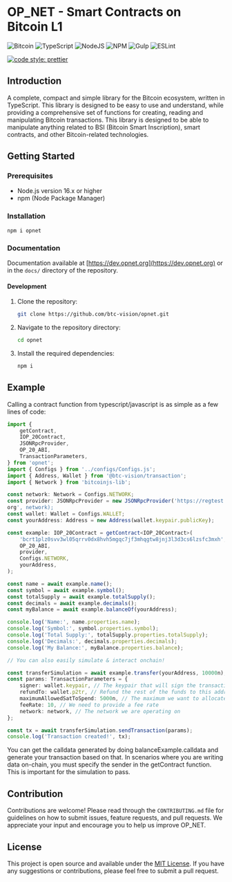 # OP_NET - Smart Contracts on Bitcoin L1

![Bitcoin](https://img.shields.io/badge/Bitcoin-000?style=for-the-badge&logo=bitcoin&logoColor=white)
![TypeScript](https://img.shields.io/badge/TypeScript-007ACC?style=for-the-badge&logo=typescript&logoColor=white)
![NodeJS](https://img.shields.io/badge/Node%20js-339933?style=for-the-badge&logo=nodedotjs&logoColor=white)
![NPM](https://img.shields.io/badge/npm-CB3837?style=for-the-badge&logo=npm&logoColor=white)
![Gulp](https://img.shields.io/badge/GULP-%23CF4647.svg?style=for-the-badge&logo=gulp&logoColor=white)
![ESLint](https://img.shields.io/badge/ESLint-4B3263?style=for-the-badge&logo=eslint&logoColor=white)

[![code style: prettier](https://img.shields.io/badge/code_style-prettier-ff69b4.svg?style=flat-square)](https://github.com/prettier/prettier)

## Introduction

A complete, compact and simple library for the Bitcoin ecosystem, written in
TypeScript. This library is designed to be easy to use and understand, while
providing a comprehensive set of functions for creating, reading and
manipulating Bitcoin transactions. This library is designed to be able to
manipulate anything related to BSI (Bitcoin Smart Inscription), smart contracts,
and other Bitcoin-related technologies.

## Getting Started

### Prerequisites

- Node.js version 16.x or higher
- npm (Node Package Manager)

### Installation

```shell
npm i opnet
```

### Documentation

Documentation available at [https://dev.opnet.org](https://dev.opnet.org) or in
the `docs/` directory of the repository.

#### Development

1. Clone the repository:
    ```bash
    git clone https://github.com/btc-vision/opnet.git
    ```
2. Navigate to the repository directory:
    ```bash
    cd opnet
    ```
3. Install the required dependencies:
    ```bash
    npm i
    ```

## Example

Calling a contract function from typescript/javascript is as simple as a few
lines of code:

```typescript
import {
    getContract,
    IOP_20Contract,
    JSONRpcProvider,
    OP_20_ABI,
    TransactionParameters,
} from 'opnet';
import { Configs } from '../configs/Configs.js';
import { Address, Wallet } from '@btc-vision/transaction';
import { Network } from 'bitcoinjs-lib';

const network: Network = Configs.NETWORK;
const provider: JSONRpcProvider = new JSONRpcProvider('https://regtest.opnet.
org', network);
const wallet: Wallet = Configs.WALLET;
const yourAddress: Address = new Address(wallet.keypair.publicKey);

const example: IOP_20Contract = getContract<IOP_20Contract>(
    'bcrt1plz0svv3wl05qrrv0dx8hvh5mgqc7jf3mhqgtw8jnj3l3d3cs6lzsfc3mxh',
    OP_20_ABI,
    provider,
    Configs.NETWORK,
    yourAddress,
);

const name = await example.name();
const symbol = await example.symbol();
const totalSupply = await example.totalSupply();
const decimals = await example.decimals();
const myBalance = await example.balanceOf(yourAddress);

console.log('Name:', name.properties.name);
console.log('Symbol:', symbol.properties.symbol);
console.log('Total Supply:', totalSupply.properties.totalSupply);
console.log('Decimals:', decimals.properties.decimals);
console.log('My Balance:', myBalance.properties.balance);

// You can also easily simulate & interact onchain!

const transferSimulation = await example.transfer(yourAddress, 10000n);
const params: TransactionParameters = {
    signer: wallet.keypair, // The keypair that will sign the transaction
    refundTo: wallet.p2tr, // Refund the rest of the funds to this address
    maximumAllowedSatToSpend: 5000n, // The maximum we want to allocate to this transaction in satoshis
    feeRate: 10, // We need to provide a fee rate
    network: network, // The network we are operating on
};

const tx = await transferSimulation.sendTransaction(params);
console.log('Transaction created!', tx);
```

You can get the calldata generated by doing balanceExample.calldata and generate
your transaction based on that. In scenarios where you are writing data
on-chain, you must specify the sender in the getContract function. This is
important for the simulation to pass.

## Contribution

Contributions are welcome! Please read through the `CONTRIBUTING.md` file for
guidelines on how to submit issues, feature requests, and pull requests. We
appreciate your input and encourage you to help us improve OP_NET.

## License

This project is open source and available under the [MIT License](LICENSE). If
you have any suggestions or contributions, please feel free to submit a pull
request.
